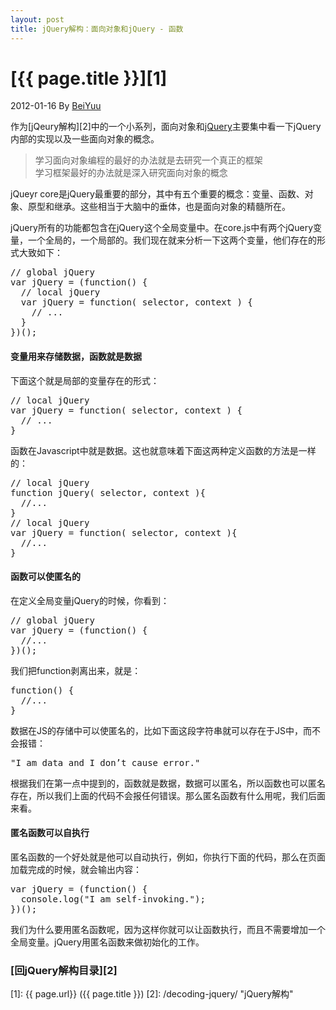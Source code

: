 ```yaml
---
layout: post
title: jQuery解构：面向对象和jQuery - 函数
---
```

# [{{ page.title }}][1]
2012-01-16 By [BeiYuu][]

作为[jQeury解构][2]中的一个小系列，面向对象和[jQuery][]主要集中看一下jQuery内部的实现以及一些面向对象的概念。

> 学习面向对象编程的最好的办法就是去研究一个真正的框架  
> 学习框架最好的办法就是深入研究面向对象的概念

jQueyr core是jQuery最重要的部分，其中有五个重要的概念：变量、函数、对象、原型和继承。这些相当于大脑中的垂体，也是面向对象的精髓所在。

jQuery所有的功能都包含在jQuery这个全局变量中。在core.js中有两个jQuery变量，一个全局的，一个局部的。我们现在就来分析一下这两个变量，他们存在的形式大致如下：

<pre class="prettyprint">
// global jQuery
var jQuery = (function() {
  // local jQuery
  var jQuery = function( selector, context ) {
    // ...
  }
})();
</pre>

#### 变量用来存储数据，函数就是数据
下面这个就是局部的变量存在的形式：

<pre class="prettyprint">
// local jQuery
var jQuery = function( selector, context ) {
  // ...
}
</pre>

函数在Javascript中就是数据。这也就意味着下面这两种定义函数的方法是一样的：

<pre class="prettyprint">
// local jQuery
function jQuery( selector, context ){
  //...
}
// local jQuery
var jQuery = function( selector, context ){
  //...
}
</pre>

#### 函数可以使匿名的
在定义全局变量jQuery的时候，你看到：

<pre class="prettyprint">
// global jQuery
var jQuery = (function() {
  //...
})();
</pre>

我们把function剥离出来，就是：

<pre class="prettyprint">
function() {
  //...
}
</pre>

数据在JS的存储中可以使匿名的，比如下面这段字符串就可以存在于JS中，而不会报错：

<pre class="prettyprint">
"I am data and I don’t cause error."
</pre>

根据我们在第一点中提到的，函数就是数据，数据可以匿名，所以函数也可以匿名存在，所以我们上面的代码不会报任何错误。那么匿名函数有什么用呢，我们后面来看。

#### 匿名函数可以自执行
匿名函数的一个好处就是他可以自动执行，例如，你执行下面的代码，那么在页面加载完成的时候，就会输出内容：

<pre class="prettyprint">
var jQuery = (function() {
  console.log("I am self-invoking.");
})();
</pre>

我们为什么要用匿名函数呢，因为这样你就可以让函数执行，而且不需要增加一个全局变量。jQuery用匿名函数来做初始化的工作。

### [回jQuery解构目录][2]
[BeiYuu]:    http://beiyuu.com  "BeiYuu"
[jQuery]:   http://jquery.com/ "jQuery"
[1]:    {{ page.url}}  ({{ page.title }})
[2]:    /decoding-jquery/ "jQuery解构"
